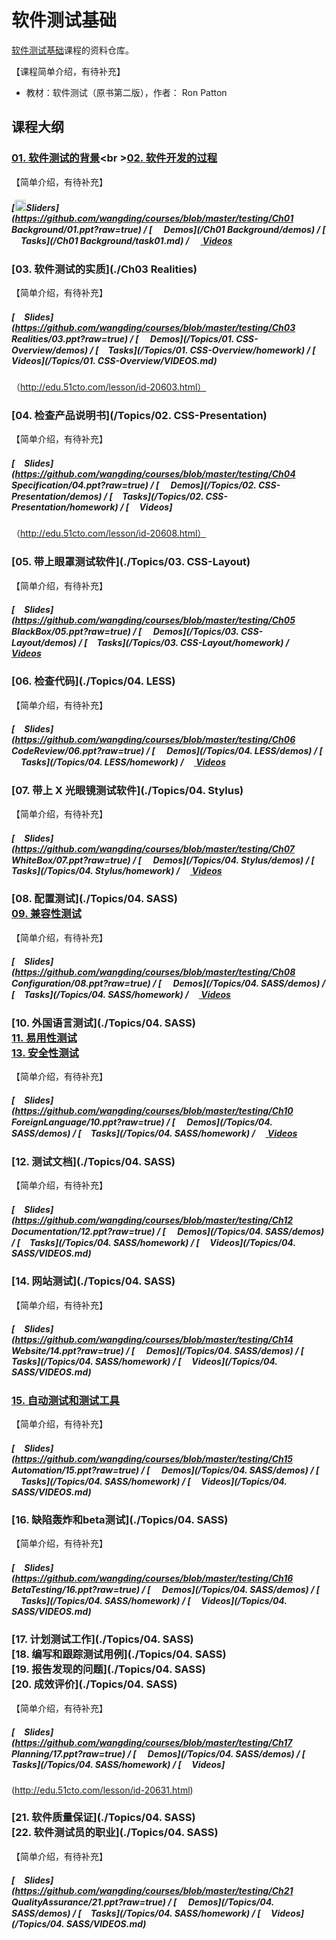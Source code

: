 # 软件测试基础

[软件测试基础](http://edu.51cto.com/course/course_id-6554.html)课程的资料仓库。

【课程简单介绍，有待补充】
- 教材：软件测试（原书第二版），作者： Ron Patton


## 课程大纲

### [01. 软件测试的背景](./Ch01-Background)<br \>[02. 软件开发的过程](./Ch02-Process)

【简单介绍，有待补充】

##### [<img src="https://raw.githubusercontent.com/wangding/courses/master/images/presentation.png" height="18"/>Sliders](https://github.com/wangding/courses/blob/master/testing/Ch01 Background/01.ppt?raw=true) / [<img src="https://raw.githubusercontent.com/wangding/courses/master/images/code.png" height="15"> Demos](/Ch01 Background/demos) / [<img src="https://raw.githubusercontent.com/wangding/courses/master/images/homework.png" height="15">Tasks](/Ch01 Background/task01.md) / [<img src="https://raw.githubusercontent.com/wangding/courses/master/images/video.png" height="15"> Videos](http://edu.51cto.com/lesson/id-20600.html)


### [03. 软件测试的实质](./Ch03 Realities)

【简单介绍，有待补充】


##### [<img src="https://raw.githubusercontent.com/wangding/courses/master/images/presentation.png" height="15" />Slides](https://github.com/wangding/courses/blob/master/testing/Ch03 Realities/03.ppt?raw=true) / [<img src="https://raw.githubusercontent.com/wangding/courses/master/images/code.png" height="15"> Demos](/Topics/01. CSS-Overview/demos) / [<img src="https://raw.githubusercontent.com/wangding/courses/master/images/homework.png" height="15">Tasks](/Topics/01. CSS-Overview/homework) / [<img src="https://raw.githubusercontent.com/wangding/courses/master/images/video.png" height="13"> Videos](/Topics/01. CSS-Overview/VIDEOS.md)
（http://edu.51cto.com/lesson/id-20603.html）

### [04. 检查产品说明书](/Topics/02. CSS-Presentation)

【简单介绍，有待补充】


##### [<img src="https://raw.githubusercontent.com/wangding/courses/master/images/presentation.png" height="15" />Slides](https://github.com/wangding/courses/blob/master/testing/Ch04 Specification/04.ppt?raw=true) / [<img src="https://raw.githubusercontent.com/wangding/courses/master/images/code.png" height="15"> Demos](/Topics/02. CSS-Presentation/demos) / [<img src="https://raw.githubusercontent.com/wangding/courses/master/images/homework.png" height="15">Tasks](/Topics/02. CSS-Presentation/homework) / [<img src="https://raw.githubusercontent.com/wangding/courses/master/images/video.png" height="13"> Videos]
（http://edu.51cto.com/lesson/id-20608.html）

### [05. 带上眼罩测试软件](./Topics/03. CSS-Layout)

【简单介绍，有待补充】


##### [<img src="https://raw.githubusercontent.com/wangding/courses/master/images/presentation.png" height="15" />Slides](https://github.com/wangding/courses/blob/master/testing/Ch05 BlackBox/05.ppt?raw=true) / [<img src="https://raw.githubusercontent.com/wangding/courses/master/images/code.png" height="15"> Demos](/Topics/03. CSS-Layout/demos) / [<img src="https://raw.githubusercontent.com/wangding/courses/master/images/homework.png" height="15">Tasks](/Topics/03. CSS-Layout/homework) / [<img src="https://raw.githubusercontent.com/wangding/courses/master/images/video.png" height="13"> Videos](http://edu.51cto.com/lesson/id-20610.html)


### [06. 检查代码](./Topics/04. LESS)

【简单介绍，有待补充】

##### [<img src="https://raw.githubusercontent.com/wangding/courses/master/images/presentation.png" height="15" />Slides](https://github.com/wangding/courses/blob/master/testing/Ch06 CodeReview/06.ppt?raw=true) / [<img src="https://raw.githubusercontent.com/wangding/courses/master/images/code.png" height="15"> Demos](/Topics/04. LESS/demos) / [<img src="https://raw.githubusercontent.com/wangding/courses/master/images/homework.png" height="15">Tasks](/Topics/04. LESS/homework) / [<img src="https://raw.githubusercontent.com/wangding/courses/master/images/video.png" height="13"> Videos](http://edu.51cto.com/lesson/id-20613.html)

### [07. 带上 X 光眼镜测试软件](./Topics/04. Stylus)

【简单介绍，有待补充】

##### [<img src="https://raw.githubusercontent.com/wangding/courses/master/images/presentation.png" height="15" />Slides](https://github.com/wangding/courses/blob/master/testing/Ch07 WhiteBox/07.ppt?raw=true) / [<img src="https://raw.githubusercontent.com/wangding/courses/master/images/code.png" height="15"> Demos](/Topics/04. Stylus/demos) / [<img src="https://raw.githubusercontent.com/wangding/courses/master/images/homework.png" height="15">Tasks](/Topics/04. Stylus/homework) / [<img src="https://raw.githubusercontent.com/wangding/courses/master/images/video.png" height="13"> Videos](http://edu.51cto.com/lesson/id-20614.html)

### [08. 配置测试](./Topics/04. SASS)<br />[09. 兼容性测试]()

【简单介绍，有待补充】

##### [<img src="https://raw.githubusercontent.com/wangding/courses/master/images/presentation.png" height="15" />Slides](https://github.com/wangding/courses/blob/master/testing/Ch08 Configuration/08.ppt?raw=true) / [<img src="https://raw.githubusercontent.com/wangding/courses/master/images/code.png" height="15"> Demos](/Topics/04. SASS/demos) / [<img src="https://raw.githubusercontent.com/wangding/courses/master/images/homework.png" height="15">Tasks](/Topics/04. SASS/homework) / [<img src="https://raw.githubusercontent.com/wangding/courses/master/images/video.png" height="13"> Videos](http://edu.51cto.com/lesson/id-20621.html)

### [10. 外国语言测试](./Topics/04. SASS)<br />[11. 易用性测试]()<br />[13. 安全性测试]()

【简单介绍，有待补充】

##### [<img src="https://raw.githubusercontent.com/wangding/courses/master/images/presentation.png" height="15" />Slides](https://github.com/wangding/courses/blob/master/testing/Ch10 ForeignLanguage/10.ppt?raw=true) / [<img src="https://raw.githubusercontent.com/wangding/courses/master/images/code.png" height="15"> Demos](/Topics/04. SASS/demos) / [<img src="https://raw.githubusercontent.com/wangding/courses/master/images/homework.png" height="15">Tasks](/Topics/04. SASS/homework) / [<img src="https://raw.githubusercontent.com/wangding/courses/master/images/video.png" height="13"> Videos](http://edu.51cto.com/lesson/id-20630.html)

### [12. 测试文档](./Topics/04. SASS)<br />

【简单介绍，有待补充】

##### [<img src="https://raw.githubusercontent.com/wangding/courses/master/images/presentation.png" height="15" />Slides](https://github.com/wangding/courses/blob/master/testing/Ch12 Documentation/12.ppt?raw=true) / [<img src="https://raw.githubusercontent.com/wangding/courses/master/images/code.png" height="15"> Demos](/Topics/04. SASS/demos) / [<img src="https://raw.githubusercontent.com/wangding/courses/master/images/homework.png" height="15">Tasks](/Topics/04. SASS/homework) / [<img src="https://raw.githubusercontent.com/wangding/courses/master/images/video.png" height="13"> Videos](/Topics/04. SASS/VIDEOS.md)

### [14. 网站测试](./Topics/04. SASS)<br />

【简单介绍，有待补充】

##### [<img src="https://raw.githubusercontent.com/wangding/courses/master/images/presentation.png" height="15" />Slides](https://github.com/wangding/courses/blob/master/testing/Ch14 Website/14.ppt?raw=true) / [<img src="https://raw.githubusercontent.com/wangding/courses/master/images/code.png" height="15"> Demos](/Topics/04. SASS/demos) / [<img src="https://raw.githubusercontent.com/wangding/courses/master/images/homework.png" height="15">Tasks](/Topics/04. SASS/homework) / [<img src="https://raw.githubusercontent.com/wangding/courses/master/images/video.png" height="13"> Videos](/Topics/04. SASS/VIDEOS.md)
### [15. 自动测试和测试工具](https://github.com/wangding/courses/tree/master/seleniumIDE)<br />

【简单介绍，有待补充】

##### [<img src="https://raw.githubusercontent.com/wangding/courses/master/images/presentation.png" height="15" />Slides](https://github.com/wangding/courses/blob/master/testing/Ch15 Automation/15.ppt?raw=true) / [<img src="https://raw.githubusercontent.com/wangding/courses/master/images/code.png" height="15"> Demos](/Topics/04. SASS/demos) / [<img src="https://raw.githubusercontent.com/wangding/courses/master/images/homework.png" height="15">Tasks](/Topics/04. SASS/homework) / [<img src="https://raw.githubusercontent.com/wangding/courses/master/images/video.png" height="13"> Videos](/Topics/04. SASS/VIDEOS.md)

### [16. 缺陷轰炸和beta测试](./Topics/04. SASS)<br />

【简单介绍，有待补充】

##### [<img src="https://raw.githubusercontent.com/wangding/courses/master/images/presentation.png" height="15" />Slides](https://github.com/wangding/courses/blob/master/testing/Ch16 BetaTesting/16.ppt?raw=true) / [<img src="https://raw.githubusercontent.com/wangding/courses/master/images/code.png" height="15"> Demos](/Topics/04. SASS/demos) / [<img src="https://raw.githubusercontent.com/wangding/courses/master/images/homework.png" height="15">Tasks](/Topics/04. SASS/homework) / [<img src="https://raw.githubusercontent.com/wangding/courses/master/images/video.png" height="13"> Videos](/Topics/04. SASS/VIDEOS.md)

### [17. 计划测试工作](./Topics/04. SASS)<br />[18. 编写和跟踪测试用例](./Topics/04. SASS)<br />[19. 报告发现的问题](./Topics/04. SASS)<br />[20. 成效评价](./Topics/04. SASS)

【简单介绍，有待补充】

##### [<img src="https://raw.githubusercontent.com/wangding/courses/master/images/presentation.png" height="15" />Slides](https://github.com/wangding/courses/blob/master/testing/Ch17 Planning/17.ppt?raw=true) / [<img src="https://raw.githubusercontent.com/wangding/courses/master/images/code.png" height="15"> Demos](/Topics/04. SASS/demos) / [<img src="https://raw.githubusercontent.com/wangding/courses/master/images/homework.png" height="15">Tasks](/Topics/04. SASS/homework) / [<img src="https://raw.githubusercontent.com/wangding/courses/master/images/video.png" height="13"> Videos]
(http://edu.51cto.com/lesson/id-20631.html)

### [21. 软件质量保证](./Topics/04. SASS)<br />[22. 软件测试员的职业](./Topics/04. SASS)

【简单介绍，有待补充】

##### [<img src="https://raw.githubusercontent.com/wangding/courses/master/images/presentation.png" height="15" />Slides](https://github.com/wangding/courses/blob/master/testing/Ch21 QualityAssurance/21.ppt?raw=true) / [<img src="https://raw.githubusercontent.com/wangding/courses/master/images/code.png" height="15"> Demos](/Topics/04. SASS/demos) / [<img src="https://raw.githubusercontent.com/wangding/courses/master/images/homework.png" height="15">Tasks](/Topics/04. SASS/homework) / [<img src="https://raw.githubusercontent.com/wangding/courses/master/images/video.png" height="13"> Videos](/Topics/04. SASS/VIDEOS.md)

